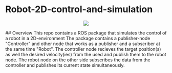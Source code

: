 # Robot-2D-control-and-simulation
<p align="center">
    <img src="https://user-images.githubusercontent.com/68400719/148756248-94311fa8-1d31-414e-b85a-387a8166607b.png"/>
</p>
## Overview
This repo contains a ROS package that simulates the control of a robot in a 2D-environment
The package contains a publisher-node "Controller" and other node that works as a publisher and a subscriber at the same time "Robot".
The controller node recieves the target position(s) as well the desired velocity(ies) from the used and publish them to the robot node. The robot node on the other side subscribes the data from the controller and publishes its current state simultaneously. 
